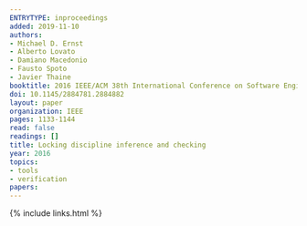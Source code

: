 ```yaml
---
ENTRYTYPE: inproceedings
added: 2019-11-10
authors:
- Michael D. Ernst
- Alberto Lovato
- Damiano Macedonio
- Fausto Spoto
- Javier Thaine
booktitle: 2016 IEEE/ACM 38th International Conference on Software Engineering (ICSE)
doi: 10.1145/2884781.2884882
layout: paper
organization: IEEE
pages: 1133-1144
read: false
readings: []
title: Locking discipline inference and checking
year: 2016
topics:
- tools
- verification
papers:
---
```


{% include links.html %}

